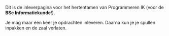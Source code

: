 Dit is de inleverpagina voor het hertentamen van Programmeren IK (voor de **BSc Informatiekunde**!).

Je mag maar één keer je opdrachten inleveren. Daarna kun je je spullen inpakken en de zaal verlaten.
